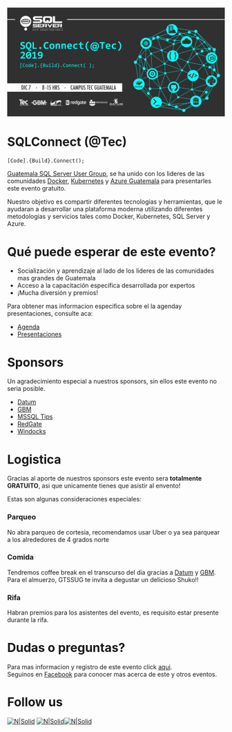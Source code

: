 ![Header](images/header.jpg)
# SQLConnect (@Tec)
```
[Code].{Build}.Connect();
```

[Guatemala SQL Server User Group](https://www.facebook.com/groups/gtssug/), se ha unido con los lideres de las comunidades [Docker](https://www.meetup.com/Docker-Guatemala/), [Kubernetes](https://www.facebook.com/groups/k8s.gt/) y [Azure Guatemala](https://www.facebook.com/groups/azuregt/) para presentarles este evento gratuito.

Nuestro objetivo es compartir diferentes tecnologias y herramientas, que le ayudaran a desarrollar una plataforma moderna utilizando diferentes metodologias y servicios tales como Docker, Kubernetes, SQL Server y Azure.

# Qué puede esperar de este evento?
* Socialización y aprendizaje al lado de los lideres de las comunidades mas grandes de Guatemala
* Acceso a la capacitación específica desarrollada por expertos
* ¡Mucha diversión y premios!

Para obtener mas informacion especifica sobre el la agenday presentaciones, consulte aca:
* [Agenda](Agenda.md)
* [Presentaciones](Presentaciones/README.md)

# Sponsors
Un agradecimiento especial a nuestros sponsors, sin ellos este evento no seria posible.
* [Datum](https://www.datum.com.gt/)
* [GBM](https://www.gbm.net)
* [MSSQL Tips](https://www.mssqltips.com)
* [RedGate](https://www.red-gate.com)
* [Windocks](https://windocks.com)

# Logistica
Gracias al aporte de nuestros sponsors este evento sera **totalmente GRATUITO**, asi que unicamente tienes que asistir al envento!

Estas son algunas consideraciones especiales:

### Parqueo
No abra parqueo de cortesia, recomendamos usar Uber o ya sea parquear a los alrededores de 4 grados norte

### Comida
Tendremos coffee break en el transcurso del dia gracias a [Datum](https://www.datum.com.gt/) y [GBM](https://www.gbm.net).  
Para el almuerzo, GTSSUG te invita a degustar un delicioso Shuko!!

### Rifa
Habran premios para los asistentes del evento, es requisito estar presente durante la rifa.

# Dudas o preguntas?
Para mas informacion y registro de este evento click [aqui](https://sqlconnect_2019.eventbrite.com).  
Seguinos en [Facebook](https://www.facebook.com/groups/gtssug/) para conocer mas acerca de este y otros eventos.

# Follow us
[![N|Solid](http://dbamastery.com/wp-content/uploads/2018/08/if_twitter_circle_color_107170.png)](https://twitter.com/gtssug) [![N|Solid](http://dbamastery.com/wp-content/uploads/2018/08/if_github_circle_black_107161.png)](https://github.com/GTSSUG)[![N|Solid](http://dbamastery.com/wp-content/uploads/2018/08/if_browser_1055104.png)](https://www.facebook.com/groups/gtssug/)
